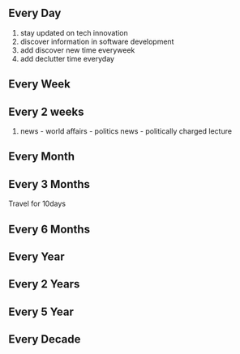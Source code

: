 ## Every Day

1. stay updated on tech innovation 
2. discover information in software development 
3. add discover new time everyweek
4. add declutter time everyday


## Every Week


## Every 2 weeks
1. news - world affairs - politics news - politically charged lecture

## Every Month


## Every 3 Months
Travel for 10days

## Every 6 Months


## Every Year


## Every 2 Years


## Every 5 Year


## Every Decade

